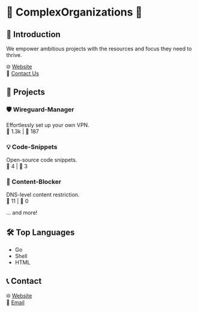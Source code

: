 # 🌟 ComplexOrganizations 🌟

## 📌 Introduction
We empower ambitious projects with the resources and focus they need to thrive.

🌐 [Website](https://www.complexorganizations.com)  
📧 [Contact Us](mailto:support@complexorganizations.com)

## 🚀 Projects

### 🛡️ Wireguard-Manager
Effortlessly set up your own VPN.  
🌟 1.3k | 🍴 187

### 💡 Code-Snippets
Open-source code snippets.  
🌟 4 | 🍴 3

### 🛑 Content-Blocker
DNS-level content restriction.  
🌟 11 | 🍴 0

... and more!

## 🛠️ Top Languages
- Go
- Shell
- HTML

## 📞 Contact
🌐 [Website](https://www.complexorganizations.com)  
📧 [Email](mailto:support@complexorganizations.com)
